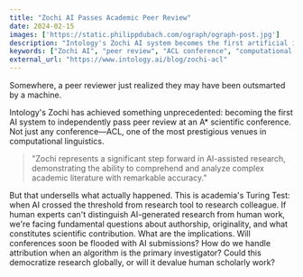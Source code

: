 ```yaml
---
title: "Zochi AI Passes Academic Peer Review"
date: 2024-02-15
images: ['https://static.philippdubach.com/ograph/ograph-post.jpg']
description: "Intology's Zochi AI system becomes the first artificial intelligence to independently pass peer review at ACL, a prestigious computational linguistics conference, raising fundamental questions about AI's role in academic research and scholarly contribution."
keywords: ["Zochi AI", "peer review", "ACL conference", "computational linguistics", "AI research", "academic publishing", "artificial intelligence", "scholarly work", "research automation", "AI-generated research", "scientific contribution", "Intology", "academic literature analysis", "research colleague", "AI authorship"]
external_url: "https://www.intology.ai/blog/zochi-acl"
---
```


Somewhere, a peer reviewer just realized they may have been outsmarted by a machine.

Intology's Zochi has achieved something unprecedented: becoming the first AI system to independently pass peer review at an A* scientific conference. Not just any conference—ACL, one of the most prestigious venues in computational linguistics. 

> "Zochi represents a significant step forward in AI-assisted research, demonstrating the ability to comprehend and analyze complex academic literature with remarkable accuracy."

But that undersells what actually happened. This is academia's Turing Test: when AI crossed the threshold from research tool to research colleague. If human experts can't distinguish AI-generated research from human work, we're facing fundamental questions about authorship, originality, and what constitutes scientific contribution. What are the implications. Will conferences soon be flooded with AI submissions? How do we handle attribution when an algorithm is the primary investigator? Could this democratize research globally, or will it devalue human scholarly work?
